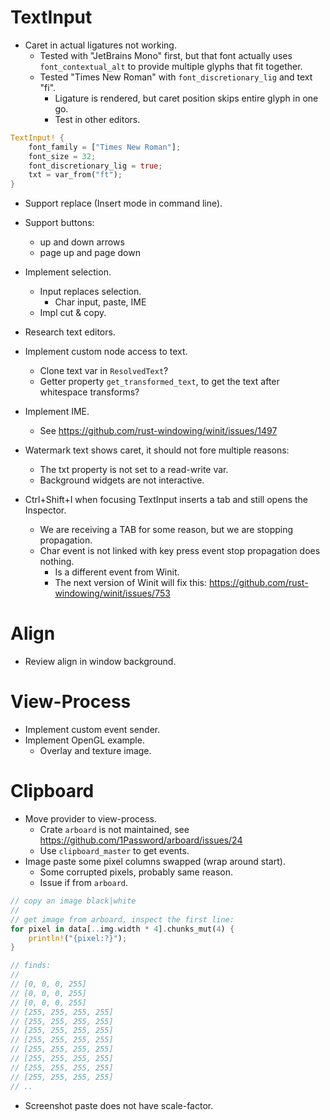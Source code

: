 # TextInput

* Caret in actual ligatures not working.
    - Tested with "JetBrains Mono" first, but that font actually uses `font_contextual_alt` to provide multiple glyphs
      that fit together.
    - Tested "Times New Roman" with `font_discretionary_lig` and text "fi".
        - Ligature is rendered, but caret position skips entire glyph in one go.
        - Test in other editors.
```rust
TextInput! {
    font_family = ["Times New Roman"];
    font_size = 32;
    font_discretionary_lig = true;
    txt = var_from("ft");
}
```
* Support replace (Insert mode in command line).
* Support buttons:
    - up and down arrows
    - page up and page down
* Implement selection.
    - Input replaces selection.
        - Char input, paste, IME
    - Impl cut & copy.
* Research text editors.

* Implement custom node access to text.
    - Clone text var in `ResolvedText`?
    - Getter property `get_transformed_text`, to get the text after whitespace transforms?

* Implement IME.
    - See https://github.com/rust-windowing/winit/issues/1497

* Watermark text shows caret, it should not fore multiple reasons:
    - The txt property is not set to a read-write var.
    - Background widgets are not interactive.

* Ctrl+Shift+I when focusing TextInput inserts a tab and still opens the Inspector.
    - We are receiving a TAB for some reason, but we are stopping propagation.
    - Char event is not linked with key press event stop propagation does nothing.
        - Is a different event from Winit.
        - The next version of Winit will fix this: https://github.com/rust-windowing/winit/issues/753

# Align

* Review align in window background.

# View-Process

* Implement custom event sender.
* Implement OpenGL example.
    - Overlay and texture image.

# Clipboard

* Move provider to view-process.
    - Crate `arboard` is not maintained, see https://github.com/1Password/arboard/issues/24
    - Use `clipboard_master` to get events.
* Image paste some pixel columns swapped (wrap around start).
    - Some corrupted pixels, probably same reason.
    - Issue if from `arboard`.
```rust
// copy an image black|white
//
// get image from arboard, inspect the first line:
for pixel in data[..img.width * 4].chunks_mut(4) {
    println!("{pixel:?}");
}

// finds:
//
// [0, 0, 0, 255]
// [0, 0, 0, 255]
// [0, 0, 0, 255]
// [255, 255, 255, 255]
// [255, 255, 255, 255]
// [255, 255, 255, 255]
// [255, 255, 255, 255]
// [255, 255, 255, 255]
// [255, 255, 255, 255]
// [255, 255, 255, 255]
// [255, 255, 255, 255]
// ..
```
* Screenshot paste does not have scale-factor.
